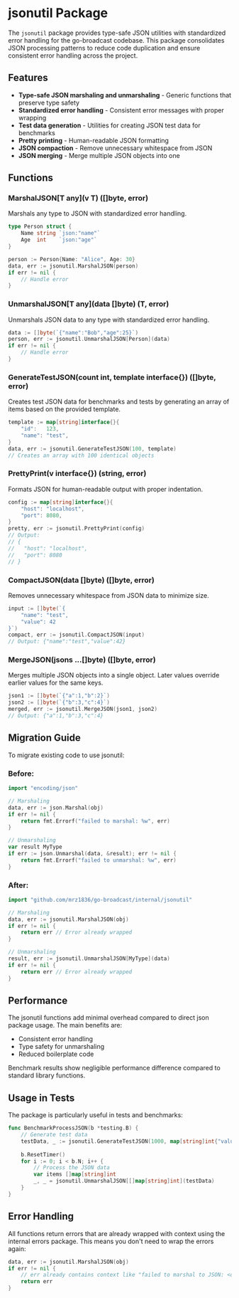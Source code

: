 # jsonutil Package

The `jsonutil` package provides type-safe JSON utilities with standardized error handling for the go-broadcast codebase. This package consolidates JSON processing patterns to reduce code duplication and ensure consistent error handling across the project.

## Features

- **Type-safe JSON marshaling and unmarshaling** - Generic functions that preserve type safety
- **Standardized error handling** - Consistent error messages with proper wrapping
- **Test data generation** - Utilities for creating JSON test data for benchmarks
- **Pretty printing** - Human-readable JSON formatting
- **JSON compaction** - Remove unnecessary whitespace from JSON
- **JSON merging** - Merge multiple JSON objects into one

## Functions

### MarshalJSON[T any](v T) ([]byte, error)

Marshals any type to JSON with standardized error handling.

```go
type Person struct {
    Name string `json:"name"`
    Age  int    `json:"age"`
}

person := Person{Name: "Alice", Age: 30}
data, err := jsonutil.MarshalJSON(person)
if err != nil {
    // Handle error
}
```

### UnmarshalJSON[T any](data []byte) (T, error)

Unmarshals JSON data to any type with standardized error handling.

```go
data := []byte(`{"name":"Bob","age":25}`)
person, err := jsonutil.UnmarshalJSON[Person](data)
if err != nil {
    // Handle error
}
```

### GenerateTestJSON(count int, template interface{}) ([]byte, error)

Creates test JSON data for benchmarks and tests by generating an array of items based on the provided template.

```go
template := map[string]interface{}{
    "id":   123,
    "name": "test",
}
data, err := jsonutil.GenerateTestJSON(100, template)
// Creates an array with 100 identical objects
```

### PrettyPrint(v interface{}) (string, error)

Formats JSON for human-readable output with proper indentation.

```go
config := map[string]interface{}{
    "host": "localhost",
    "port": 8080,
}
pretty, err := jsonutil.PrettyPrint(config)
// Output:
// {
//   "host": "localhost",
//   "port": 8080
// }
```

### CompactJSON(data []byte) ([]byte, error)

Removes unnecessary whitespace from JSON data to minimize size.

```go
input := []byte(`{
    "name": "test",
    "value": 42
}`)
compact, err := jsonutil.CompactJSON(input)
// Output: {"name":"test","value":42}
```

### MergeJSON(jsons ...[]byte) ([]byte, error)

Merges multiple JSON objects into a single object. Later values override earlier values for the same keys.

```go
json1 := []byte(`{"a":1,"b":2}`)
json2 := []byte(`{"b":3,"c":4}`)
merged, err := jsonutil.MergeJSON(json1, json2)
// Output: {"a":1,"b":3,"c":4}
```

## Migration Guide

To migrate existing code to use jsonutil:

### Before:
```go
import "encoding/json"

// Marshaling
data, err := json.Marshal(obj)
if err != nil {
    return fmt.Errorf("failed to marshal: %w", err)
}

// Unmarshaling
var result MyType
if err := json.Unmarshal(data, &result); err != nil {
    return fmt.Errorf("failed to unmarshal: %w", err)
}
```

### After:
```go
import "github.com/mrz1836/go-broadcast/internal/jsonutil"

// Marshaling
data, err := jsonutil.MarshalJSON(obj)
if err != nil {
    return err // Error already wrapped
}

// Unmarshaling
result, err := jsonutil.UnmarshalJSON[MyType](data)
if err != nil {
    return err // Error already wrapped
}
```

## Performance

The jsonutil functions add minimal overhead compared to direct json package usage. The main benefits are:
- Consistent error handling
- Type safety for unmarshaling
- Reduced boilerplate code

Benchmark results show negligible performance difference compared to standard library functions.

## Usage in Tests

The package is particularly useful in tests and benchmarks:

```go
func BenchmarkProcessJSON(b *testing.B) {
    // Generate test data
    testData, _ := jsonutil.GenerateTestJSON(1000, map[string]int{"value": 42})
    
    b.ResetTimer()
    for i := 0; i < b.N; i++ {
        // Process the JSON data
        var items []map[string]int
        _, _ = jsonutil.UnmarshalJSON[[]map[string]int](testData)
    }
}
```

## Error Handling

All functions return errors that are already wrapped with context using the internal errors package. This means you don't need to wrap the errors again:

```go
data, err := jsonutil.MarshalJSON(obj)
if err != nil {
    // err already contains context like "failed to marshal to JSON: <original error>"
    return err
}
```
